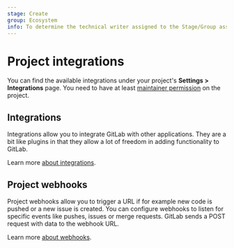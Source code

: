 ```yaml
---
stage: Create
group: Ecosystem
info: To determine the technical writer assigned to the Stage/Group associated with this page, see https://about.gitlab.com/handbook/engineering/ux/technical-writing/#assignments
---
```


# Project integrations

You can find the available integrations under your project's
**Settings > Integrations** page. You need to have at least
[maintainer permission](../../permissions.md) on the project.

## Integrations

Integrations allow you to integrate GitLab with other applications.
They are a bit like plugins in that they allow a lot of freedom in
adding functionality to GitLab.

Learn more [about integrations](overview.md).

## Project webhooks

Project webhooks allow you to trigger a URL if for example new code is pushed or
a new issue is created. You can configure webhooks to listen for specific events
like pushes, issues or merge requests. GitLab sends a POST request with data
to the webhook URL.

Learn more [about webhooks](webhooks.md).
